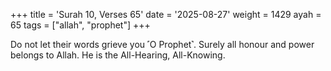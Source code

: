 +++
title = 'Surah 10, Verses 65'
date = '2025-08-27'
weight = 1429
ayah = 65
tags = ["allah", "prophet"]
+++

Do not let their words grieve you ˹O Prophet˺. Surely all honour and power belongs to Allah. He is the All-Hearing, All-Knowing.